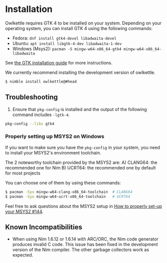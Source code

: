 # Installation

Owlkettle requires GTK 4 to be installed on your system.
Depending on your operating system, you can install GTK 4 using the following commands:

- Fedora: `dnf install gtk4-devel libadwaita-devel`
- Ubuntu: `apt install libgtk-4-dev libadwaita-1-dev`
- Windows (Msys2): `pacman -S mingw-w64-x86_64-gtk4 mingw-w64-x86_64-libadwaita`

See [the GTK installation guide](https://www.gtk.org/docs/installations/) for more instructions.

We currently recommend installing the development version of owlkettle.

```bash
$ nimble install owlkettle@#head
```

## Troubleshooting

1. Ensure that `pkg-config` is installed and the output of the following command includes `-lgtk-4`.
  ```bash
  pkg-config --libs gtk4
  ```

### Properly setting up MSYS2 on Windows

If you want to make sure you have the `pkg-config` in your system, 
you need to install your MSYS2's environment toolchain.

The 2 noteworthy toolchain provided by the MSYS2 are:
A) CLANG64: the recommended one for Nim
B) UCRT64: the recommended one by default for most projects

You can choose one of them by using these commands:

```bash
$ pacman -Syu mingw-w64-clang-x86_64-toolchain  # CLANG64
$ pacman -Syu mingw-w64-ucrt-x86_64-toolchain   # UCRT64
```

Feel free to ask questions about the MSYS2 setup in [How to properly set-up your MSYS2 #144](https://github.com/can-lehmann/owlkettle/discussions/144). 


## Known Incompatibilities

- When using Nim 1.6.12 or 1.6.14 with ARC/ORC, the Nim code generator produces invalid C code.
  This issue has been fixed in the development version of the Nim compiler.
  The other garbage collectors work as expected.
